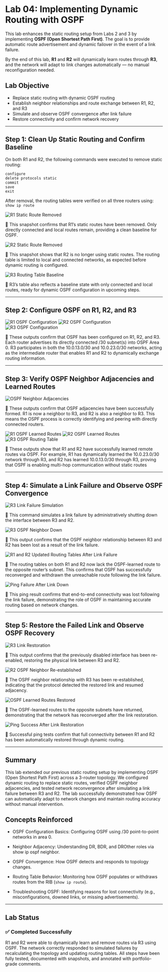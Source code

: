#  Lab 04: Implementing Dynamic Routing with OSPF

This lab enhances the static routing setup from Labs 2 and 3 by implementing **OSPF (Open Shortest Path First)**. The goal is to provide automatic route advertisement and dynamic failover in the event of a link failure.

By the end of this lab, **R1** and **R2** will dynamically learn routes through **R3**, and the network will adapt to link changes automatically — no manual reconfiguration needed.

##  Lab Objective

- Replace static routing with dynamic OSPF routing
- Establish neighbor relationships and route exchange between R1, R2, and R3
- Simulate and observe OSPF convergence after link failure
- Restore connectivity and confirm network recovery

---

##  Step 1: Clean Up Static Routing and Confirm Baseline

On both R1 and R2, the following commands were executed to remove static routing:

```
configure
delete protocols static
commit
save
exit
```
After removal, the routing tables were verified on all three routers using: `show ip route`

![R1 Static Route Removed](r1-satatic-route-01.png)

💬 This snapshot confirms that R1’s static routes have been removed. Only directly connected and local routes remain, providing a clean baseline for OSPF.

![R2 Static Route Removed](r2-no-static-route-02.png)

💬 This snapshot shows that R2 is no longer using static routes. The routing table is limited to local and connected networks, as expected before dynamic routing is configured.

![R3 Routing Table Baseline](r3-roting-table-03.png)

💬 R3’s table also reflects a baseline state with only connected and local routes, ready for dynamic OSPF configuration in upcoming steps.

---

##  Step 2: Configure OSPF on R1, R2, and R3

![R1 OSPF Configuration](r1-config-04.png)
![R2 OSPF Configuration](r2-config-05.png)
![R3 OSPF Configuration](r3-config-06.png)

💬 These outputs confirm that OSPF has been configured on R1, R2, and R3. Each router advertises its directly connected /30 subnet(s) into OSPF Area 0. R3 participates in both the 10.0.13.0/30 and 10.0.23.0/30 networks, acting as the intermediate router that enables R1 and R2 to dynamically exchange routing information.

---

##  Step 3: Verify OSPF Neighbor Adjacencies and Learned Routes

![OSPF Neighbor Adjacencies](adjacencies-07.png)

💬 These outputs confirm that OSPF adjacencies have been successfully formed. R1 is now a neighbor to R3, and R2 is also a neighbor to R3. This means the OSPF process is correctly identifying and peering with directly connected routers.

![R1 OSPF Learned Routes](r1-route-08.png)
![R2 OSPF Learned Routes](r2-route-09.png)
![R3 OSPF Routing Table](r3-route-10.png)

💬 These outputs show that R1 and R2 have successfully learned remote routes via OSPF. For example, R1 has dynamically learned the 10.0.23.0/30 network through R3, and R2 has learned 10.0.13.0/30 through R3, proving that OSPF is enabling multi-hop communication without static routes

---

##  Step 4: Simulate a Link Failure and Observe OSPF Convergence

![R3 Link Failure Simulation](r3-link-failure-11.png)

💬 This command simulates a link failure by administratively shutting down the interface between R3 and R2.

![R3 OSPF Neighbor Down](r3-OSPF-12.png)

💬 This output confirms that the OSPF neighbor relationship between R3 and R2 has been lost as a result of the link failure.

![R1 and R2 Updated Routing Tables After Link Failure](r1-2-routing-13.png)

💬 The routing tables on both R1 and R2 now lack the OSPF-learned route to the opposite router’s subnet. This confirms that OSPF has successfully reconverged and withdrawn the unreachable route following the link failure.

![Ping Failure After Link Down](ping-14.png)

💬 This ping result confirms that end-to-end connectivity was lost following the link failure, demonstrating the role of OSPF in maintaining accurate routing based on network changes.

---

##  Step 5: Restore the Failed Link and Observe OSPF Recovery

![R3 Link Restoration](r3-restore-15.png)

💬 This output confirms that the previously disabled interface has been re-enabled, restoring the physical link between R3 and R2.

![R2 OSPF Neighbor Re-established](r2-ospf-16.png)

💬 The OSPF neighbor relationship with R3 has been re-established, indicating that the protocol detected the restored link and resumed adjacency.

![OSPF Learned Routes Restored](learned-routes-17.png)

💬 The OSPF-learned routes to the opposite subnets have returned, demonstrating that the network has reconverged after the link restoration.

![Ping Success After Link Restoration](ping-18.png)

💬 Successful ping tests confirm that full connectivity between R1 and R2 has been automatically restored through dynamic routing.

---

##  Summary

This lab extended our previous static routing setup by implementing OSPF (Open Shortest Path First) across a 3-router topology. We configured dynamic routing to replace static routes, verified OSPF neighbor adjacencies, and tested network reconvergence after simulating a link failure between R3 and R2. The lab successfully demonstrated how OSPF can automatically adapt to network changes and maintain routing accuracy without manual intervention.


##  Concepts Reinforced

- OSPF Configuration Basics: Configuring OSPF using /30 point-to-point networks in area 0.

- Neighbor Adjacency: Understanding DR, BDR, and DROther roles via show ip ospf neighbor.

- OSPF Convergence: How OSPF detects and responds to topology changes.

- Routing Table Behavior: Monitoring how OSPF populates or withdraws routes from the RIB (`show ip route`).

- Troubleshooting OSPF: Identifying reasons for lost connectivity (e.g., misconfigurations, downed links, or missing advertisements).

---

##  Lab Status

### ✅ Completed Successfully
 R1 and R2 were able to dynamically learn and remove routes via R3 using OSPF. The network correctly responded to simulated failures by recalculating the topology and updating routing tables. All steps have been fully tested, documented with snapshots, and annotated with portfolio-grade comments.




